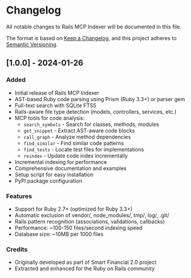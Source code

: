 # Changelog

All notable changes to Rails MCP Indexer will be documented in this file.

The format is based on [Keep a Changelog](https://keepachangelog.com/en/1.0.0/),
and this project adheres to [Semantic Versioning](https://semver.org/spec/v2.0.0.html).

## [1.0.0] - 2024-01-26

### Added
- Initial release of Rails MCP Indexer
- AST-based Ruby code parsing using Prism (Ruby 3.3+) or parser gem
- Full-text search with SQLite FTS5
- Rails-aware file type detection (models, controllers, services, etc.)
- MCP tools for code analysis:
  - `search_symbols` - Search for classes, methods, modules
  - `get_snippet` - Extract AST-aware code blocks
  - `call_graph` - Analyze method dependencies
  - `find_similar` - Find similar code patterns
  - `find_tests` - Locate test files for implementations
  - `reindex` - Update code index incrementally
- Incremental indexing for performance
- Comprehensive documentation and examples
- Setup script for easy installation
- PyPI package configuration

### Features
- Support for Ruby 2.7+ (optimized for Ruby 3.3+)
- Automatic exclusion of vendor/, node_modules/, tmp/, log/, .git/
- Rails pattern recognition (associations, validations, callbacks)
- Performance: ~100-150 files/second indexing speed
- Database size: ~10MB per 1000 files

### Credits
- Originally developed as part of Smart Financial 2.0 project
- Extracted and enhanced for the Ruby on Rails community
